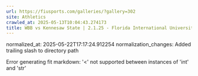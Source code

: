 ```yaml
---
url: https://fiusports.com/galleries/?gallery=302
site: Athletics
crawled_at: 2025-05-13T10:04:43.274173
title: WBB vs Kennesaw State | 2.1.25 - Florida International University
---
```

normalized_at: 2025-05-22T17:17:24.912254
normalization_changes: Added trailing slash to directory path

Error generating fit markdown: '<' not supported between instances of 'int' and 'str'